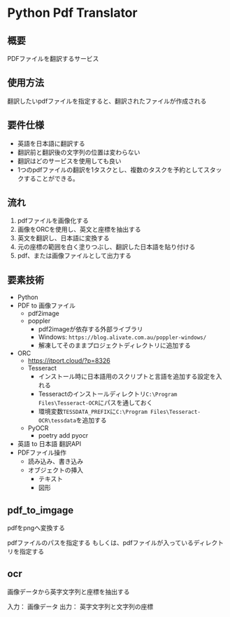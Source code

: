 # Python Pdf Translator

## 概要

PDFファイルを翻訳するサービス

## 使用方法

翻訳したいpdfファイルを指定すると、翻訳されたファイルが作成される

## 要件仕様

- 英語を日本語に翻訳する
- 翻訳前と翻訳後の文字列の位置は変わらない
- 翻訳はどのサービスを使用しても良い
- 1つのpdfファイルの翻訳を1タスクとし、複数のタスクを予約としてスタックすることができる。

## 流れ

1. pdfファイルを画像化する
1. 画像をORCを使用し、英文と座標を抽出する
1. 英文を翻訳し、日本語に変換する
1. 元の座標の範囲を白く塗りつぶし、翻訳した日本語を貼り付ける
1. pdf、または画像ファイルとして出力する

## 要素技術

- Python
- PDF to 画像ファイル
  - pdf2image
  - poppler
    - pdf2imageが依存する外部ライブラリ
    - Windows: `https://blog.alivate.com.au/poppler-windows/`
    - 解凍してそのままプロジェクトディレクトリに追加する
- ORC
  - https://itport.cloud/?p=8326
  - Tesseract
    - インストール時に日本語用のスクリプトと言語を追加する設定を入れる
    - Tesseractのインストールディレクトリ`C:\Program Files\Tesseract-OCR`にパスを通しておく
    - 環境変数`TESSDATA_PREFIX`に`C:\Program Files\Tesseract-OCR\tessdata`を追加する
  - PyOCR
    - poetry add pyocr
- 英語 to 日本語 翻訳API
- PDFファイル操作
  - 読み込み、書き込み
  - オブジェクトの挿入
    - テキスト
    - 図形

## pdf_to_imgage

pdfをpngへ変換する

pdfファイルのパスを指定する
もしくは、pdfファイルが入っているディレクトリを指定する

## ocr

画像データから英字文字列と座標を抽出する

入力： 画像データ
出力： 英字文字列と文字列の座標

## 
